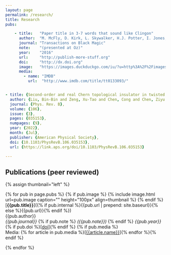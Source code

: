 ```yaml
---
layout: page
permalink: /research/
title: Research
pubs:

    - title:   "Paper title in 3-7 words that sound like Clingon"
      author:  "M. McFly, D. Kirk, L. Skywalker, H.J. Potter, I. Jones, H. Houdini"
      journal: "Transactions on Black Magic"
      note:    "(presented at Oz)"
      year:    "2016"
      url:     "http://publish-more-stuff.org"
      doi:     "http://dx.doi.org"
      image:   "https://images.duckduckgo.com/iu/?u=http%3A%2F%2Fimages.moviepostershop.com%2Fthe-matrix-movie-poster-1999-1020518087.jpg&f=1"
      media:
        - name: "IMDB"
          url:  "http://www.imdb.com/title/tt0133093/"


- title: {Second-order and real Chern topological insulator in twisted bilayer $\ensuremath{\alpha}$-graphyne},
  author: {Liu, Bin-Bin and Zeng, Xu-Tao and Chen, Cong and Chen, Ziyu and Sheng, Xian-Lei},
  journal: {Phys. Rev. B},
  volume: {106},
  issue: {3},
  pages: {035153},
  numpages: {9},
  year: {2022},
  month: {Jul},
  publisher: {American Physical Society},
  doi: {10.1103/PhysRevB.106.035153},
  url: {https://link.aps.org/doi/10.1103/PhysRevB.106.035153}

---
```


## Publications (peer reviewed)

{% assign thumbnail="left" %}

{% for pub in page.pubs %}
{% if pub.image %}
{% include image.html url=pub.image caption="" height="100px" align=thumbnail %}
{% endif %}
[**{{pub.title}}**]({% if pub.internal %}{{pub.url | prepend: site.baseurl}}{% else %}{{pub.url}}{% endif %})<br />
{{pub.author}}<br />
*{{pub.journal}}*
{% if pub.note %} *({{pub.note}})*
{% endif %} *{{pub.year}}* {% if pub.doi %}[[doi]({{pub.doi}})]{% endif %}
{% if pub.media %}<br />Media: {% for article in pub.media %}[[{{article.name}}]({{article.url}})]{% endfor %}{% endif %}

{% endfor %}
